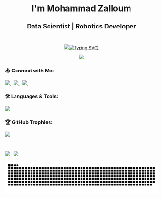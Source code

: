 <h1 align="center">I'm Mohammad Zalloum</h1>

<h2 align="center">Data Scientist | Robotics Developer</h2>
<br>

  <p align="center">
    <a href="https://www.google.com.eg/search?q=ahmed+hemeda"> <!-- Google Me -->
      <img src="[https://readme-typing-svg.herokuapp.com/?lines=Visit%20my%20LinkedIn%20Profile;I%20Post%20Insightful%20Content;Follow%20to%20get%20New%20Updates&font=Bold%20Code&center=true&color=30D050&pause=2000](https://git.io/typing-svg"><img src="https://readme-typing-svg.herokuapp.com?font=Fira+Code&size=30&pause=1000&color=48EB78&center=true&width=435&lines=Hello+%2C+there!;this+is+mohammad+zalloum....;Nice+to+meet+you!" alt="Typing SVG)"> <!-- Text -->
    </a>
  </p>

<p align="center">
  <img src="https://komarev.com/ghpvc/?username=a-hemeda&style=flat&color=4010B0" height="25"/>
</p>

<h3 align="left">📤 Connect with Me:</h3>
<p align="left">
  <a href="mailto:mohammad.zalloum098@gmail.com.com">
    <img src="https://github.com/user-attachments/assets/1a97a051-cc24-4738-a7a2-3f53365a9e93" height="35"/>
  </a>&nbsp;
  
  <a href="https://www.linkedin.com/in/mohammad-zalloum-36158323b">
    <img src="https://raw.githubusercontent.com/rahuldkjain/github-profile-readme-generator/master/src/images/icons/Social/linked-in-alt.svg" height="45"/>
  </a>&nbsp;
  
  <a href="https://wa.me/962790996863?text=%D9%85%D8%B1%D8%AD%D8%A8%D9%8B%D8%A7%D8%8C%20%D8%A3%D8%B1%D9%8A%D8%AF%20%D8%A7%D9%84%D8%A7%D8%B3%D8%AA%D9%81%D8%B3%D8%A7%D8%B1%20%D8%B9%D9%86...">
    <img src="https://marketplace.canva.com/Vmp9Y/MAEvzQVmp9Y/1/tl/canva-whatsapp-status-icon-MAEvzQVmp9Y.png" height="45"/>
  </a>&nbsp;

 </p>



<h3 align="left">🛠️ Languages & Tools:</h3>
<p align="left">
  <img src="https://go-skill-icons.vercel.app/api/icons?i=cpp,c,py,html,css,arduino,linux,pycharm"/>
</p>

<h3 align="left">🏆 GitHub Trophies:</h3>
<p align="left">
  <img src="https://github-profile-trophy.vercel.app/?username=mohammadzalloum&theme=onestar&row=1&column=7"/>
</p>
<br>

<p align="left">
  <img src="https://github-readme-stats.vercel.app/api/top-langs?username=mohammadzalloum&layout=compact&langs_count=6&theme=highcontrast" height="120"/> &nbsp;
  <img src="https://streak-stats.demolab.com/?user=a-hemeda&theme=highcontrast" height="120"/>
</p>

<p align="left">
  <img src="https://raw.githubusercontent.com/platane/snk/output/github-contribution-grid-snake-dark.svg"/>
</p>
